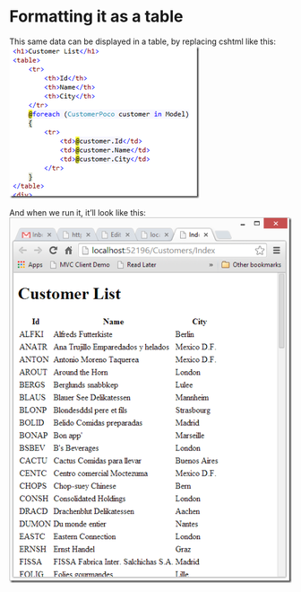 ﻿# Formatting it as a table

This same data can be displayed in a table, by replacing  cshtml like this:  
![](customer_list_source3.png)

And when we run it, it’ll look like this:  
![](customer_list_browser2.png)


